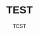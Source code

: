 <!DOCTYPE html>
<html lang="de">
<head>
    <meta charset="UTF-8">
    <meta name="viewport" content="width=device-width, initial-scale=1.0">
    <title>Meine GitHub Website</title>
    <style>
        body {
            font-family: Arial, sans-serif;
            text-align: center;
            padding: 20px;
        }
    </style>
</head>
<body>
    <h1>TEST</h1>
    <p>TEST</p>
</body>
</html>
